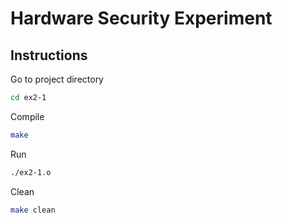 # Hardware Security Experiment

## Instructions

Go to project directory
```bash
cd ex2-1
```

Compile
```bash
make
```

Run
```bash
./ex2-1.o
```

Clean
```bash
make clean
```